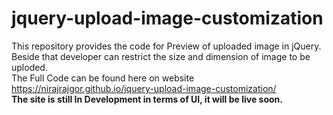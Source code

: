# jquery-upload-image-customization
This repository provides the code for Preview of uploaded image in jQuery. Beside that developer can restrict the size and dimension of image to be uploded. <br>
The Full Code can be found here on website https://nirajrajgor.github.io/jquery-upload-image-customization/ <br>
**The site is still In Development in terms of UI, it will be live soon.**
